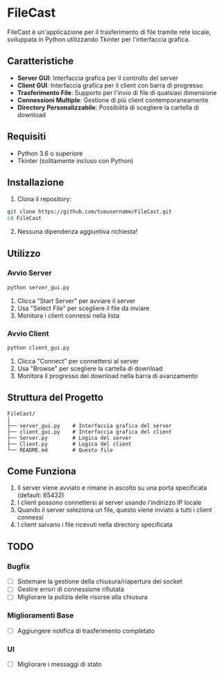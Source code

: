 # FileCast

FileCast è un'applicazione per il trasferimento di file tramite rete locale, sviluppata in Python utilizzando Tkinter per l'interfaccia grafica.

## Caratteristiche

- **Server GUI**: Interfaccia grafica per il controllo del server
- **Client GUI**: Interfaccia grafica per il client con barra di progresso
- **Trasferimento File**: Supporto per l'invio di file di qualsiasi dimensione
- **Connessioni Multiple**: Gestione di più client contemporaneamente
- **Directory Personalizzabile**: Possibilità di scegliere la cartella di download

## Requisiti

- Python 3.6 o superiore
- Tkinter (solitamente incluso con Python)

## Installazione

1. Clona il repository:
```bash
git clone https://github.com/tuousername/FileCast.git
cd FileCast
```

2. Nessuna dipendenza aggiuntiva richiesta!

## Utilizzo

### Avvio Server

```bash
python server_gui.py
```

1. Clicca "Start Server" per avviare il server
2. Usa "Select File" per scegliere il file da inviare
3. Monitora i client connessi nella lista

### Avvio Client

```bash
python client_gui.py
```

1. Clicca "Connect" per connettersi al server
2. Usa "Browse" per scegliere la cartella di download
3. Monitora il progresso dei download nella barra di avanzamento

## Struttura del Progetto

```
FileCast/
│
├── server_gui.py    # Interfaccia grafica del server
├── client_gui.py    # Interfaccia grafica del client
├── Server.py        # Logica del server
├── Client.py        # Logica del client
└── README.md        # Questo file
```

## Come Funziona

1. Il server viene avviato e rimane in ascolto su una porta specificata (default: 65432)
2. I client possono connettersi al server usando l'indirizzo IP locale
3. Quando il server seleziona un file, questo viene inviato a tutti i client connessi
4. I client salvano i file ricevuti nella directory specificata

## TODO

### Bugfix
- [ ] Sistemare la gestione della chiusura/riapertura dei socket
- [ ] Gestire errori di connessione rifiutata
- [ ] Migliorare la pulizia delle risorse alla chiusura

### Miglioramenti Base
- [ ] Aggiungere notifica di trasferimento completato

### UI
- [ ] Migliorare i messaggi di stato